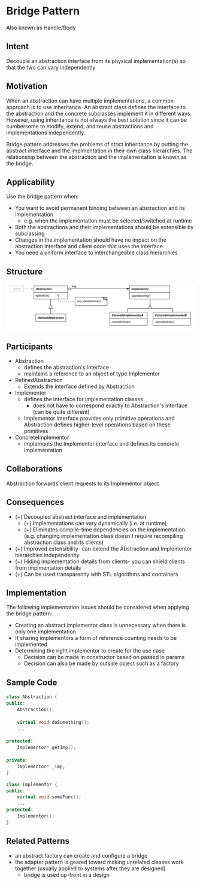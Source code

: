 # Bridge Pattern 
Also known as Handle/Body

## Intent
Decouple an abstraction interface from its physical implementation(s) so that the two can vary independently

## Motivation
When an abstraction can have multiple implementations, a common approach is to use inheritance. An abstract class defines the interface to the abstraction and the concrete subclasses implement it in different ways. However, using inheritance is not always the best solution since it can be cumbersome to modify, extend, and reuse abstractions and implementations independently.

Bridge pattern addresses the problems of strict inheritance by putting the abstract interface and the implmentation in their own class hierarchies. The relationship between the abstraction and the implementation is known as the bridge.

## Applicability
Use the bridge pattern when:

- You want to avoid permanent binding between an abstraction and its implementation
    - e.g. when the implementation must be selected/switched at runtime
- Both the abstractions and their implementations should be extensible by subclassing
- Changes in the implementation should have no impact on the abstraction interface and client code that uses the interface
- You need a uniform interface to interchangeable class hierarchies

## Structure
![](../static/bridge.png)

## Participants
- Abstraction
    - defines the abstraction's interface
    - maintains a reference to an object of type Implementor
- RefinedAbstraction
    - Extends the interface defined by Abstraction
- Implementor
    - defines the interface for implementation classes
      - does not have to correspond exactly to Abstraction's interface (can be quite different)
    - Implementor interface provides only primitive operations and Abstraction defines higher-level operations based on these primitives
- ConcreteImplementor
    - implements the Implementor interface and defines its concrete implementation


## Collaborations
Abstraction forwards client requests to its Implementor object

## Consequences
- (+) Decoupled abstract interface and implementation
    - (+) Implementations can vary dynamically (i.e. at runtime)
    - (+) Eliminates compile-time dependencies on the implementation (e.g. changing implementation class doesn't require recompiling abstraction class and its clients)
- (+) Improved extensibility- can extend the Abstraction and Implementor hierarchies independently
- (+) Hiding implementation details from clients- you can shield clients from implmentation details
- (+) Can be used transparently with STL algorithms and containers

## Implementation
The following implementation issues should be considered when applying the bridge pattern:

- Creating an abstract implementor class is unnecessary when there is only one implementation
- If sharing implementors a form of reference counting needs to be implemented
- Determining the right implementor to create for the use case 
    - Decision can be made in constructor based on passed in params
    - Decision can also be made by outside object such as a factory



## Sample Code
``` c++
class Abstraction {
public:
    Abstraction();
    
    virtual void doSomething();
    ... 

protected:
    Implementor* getImp();

private:
    Implementor* _imp;
}
```

``` c++
class Implementor {
public:
    virtual void someFunc();
    ...
protected:
    Implementor();
}

```

## Related Patterns
- an abstract factory can create and configure a bridge
- the adapter pattern is geared toward making unrelated classes work together (usually applied to systems after they are designed)
    - bridge is used up-front in a design